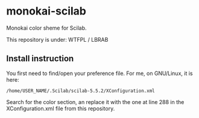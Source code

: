 # monokai-scilab
Monokai color sheme for Scilab.

This repository is under: WTFPL / LBRAB

## Install instruction
You first need to find/open your preference file.
For me, on GNU/Linux, it is here:

`/home/USER_NAME/.Scilab/scilab-5.5.2/XConfiguration.xml`

Search for the color section, an replace it with the one at line 288 in the XConfiguration.xml file from this repository.
